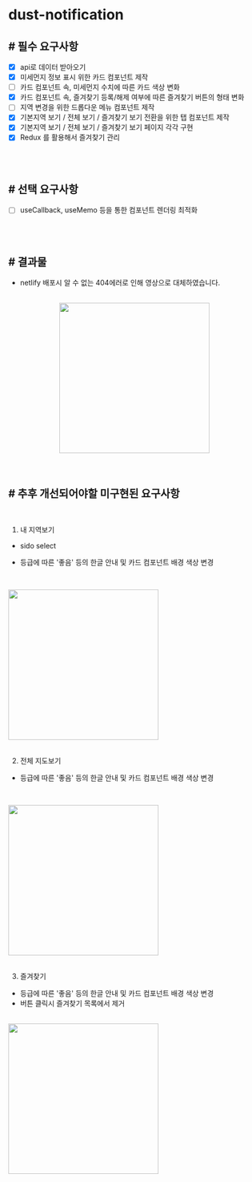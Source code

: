# dust-notification

## # 필수 요구사항

- [x] api로 데이터 받아오기
- [x] 미세먼지 정보 표시 위한 카드 컴포넌트 제작
- [ ] 카드 컴포넌트 속, 미세먼지 수치에 따른 카드 색상 변화
- [x] 카드 컴포넌트 속, 즐겨찾기 등록/해제 여부에 따른 즐겨찾기 버튼의 형태 변화
- [ ] 지역 변경을 위한 드롭다운 메뉴 컴포넌트 제작
- [x] 기본지역 보기 / 전체 보기 / 즐겨찾기 보기 전환을 위한 탭 컴포넌트 제작
- [x] 기본지역 보기 / 전체 보기 / 즐겨찾기 보기 페이지 각각 구현
- [x] Redux 를 활용해서 즐겨찾기 관리

<br />
<br />

## # 선택 요구사항

- [ ] useCallback, useMemo 등을 통한 컴포넌트 렌더링 최적화

<br >
<br />

## # 결과물

- netlify 배포시 알 수 없는 404에러로 인해 영상으로 대체하였습니다.

<br />

<div align="center">
  <img src="https://user-images.githubusercontent.com/92071025/228403992-f80364dc-badc-4bac-904d-03ebd6ba5ea5.gif" width="300px" />
</div>

<br />
<br />

## # 추후 개선되어야할 미구현된 요구사항

<br />

1. 내 지역보기

- sido select
- 등급에 따른 '좋음' 등의 한글 안내 및 카드 컴포넌트 배경 색상 변경

  <br />

<img src="https://user-images.githubusercontent.com/92071025/228404870-24bbf6d9-750e-4d88-8760-5ae1064dde8d.png" width="300px" />

<br />
<br />

2. 전체 지도보기

- 등급에 따른 '좋음' 등의 한글 안내 및 카드 컴포넌트 배경 색상 변경

  <br />

<img src="https://user-images.githubusercontent.com/92071025/228405641-5b15c1fa-7043-4157-8643-497e3fe9e69b.png" width="300px" />

<br />
<br />

3. 즐겨찾기

- 등급에 따른 '좋음' 등의 한글 안내 및 카드 컴포넌트 배경 색상 변경
- 버튼 클릭시 즐겨찾기 목록에서 제거

<br />

<img src="https://user-images.githubusercontent.com/92071025/228405998-9bdd25e3-efde-4ac3-be52-2e611feeebb3.png" width="300px" />
